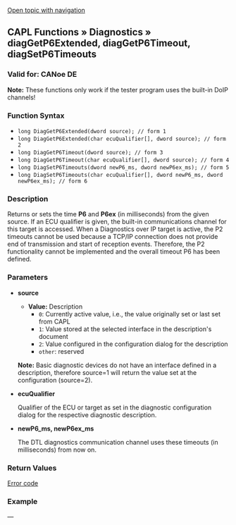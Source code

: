 [Open topic with navigation](../../../../../CANoeDEFamily.htm#Topics/CAPLFunctions/Diagnostics/Functions/CAPLfunctionDiagGetP6ExtendedDiagGetSetP6Timeout.md)

## CAPL Functions » Diagnostics » diagGetP6Extended, diagGetP6Timeout, diagSetP6Timeouts

### Valid for: CANoe DE

**Note:** These functions only work if the tester program uses the built-in DoIP channels!

### Function Syntax

- `long DiagGetP6Extended(dword source); // form 1`
- `long DiagGetP6Extended(char ecuQualifier[], dword source); // form 2`
- `long DiagGetP6Timeout(dword source); // form 3`
- `long DiagGetP6Timeout(char ecuQualifier[], dword source); // form 4`
- `long DiagSetP6Timeouts(dword newP6_ms, dword newP6ex_ms); // form 5`
- `long DiagSetP6Timeouts(char ecuQualifier[], dword newP6_ms, dword newP6ex_ms); // form 6`

### Description

Returns or sets the time **P6** and **P6ex** (in milliseconds) from the given source. If an ECU qualifier is given, the built-in communications channel for this target is accessed. When a Diagnostics over IP target is active, the P2 timeouts cannot be used because a TCP/IP connection does not provide end of transmission and start of reception events. Therefore, the P2 functionality cannot be implemented and the overall timeout P6 has been defined.

### Parameters

- **source**

  - **Value:** Description
    - `0`: Currently active value, i.e., the value originally set or last set from CAPL
    - `1`: Value stored at the selected interface in the description's document
    - `2`: Value configured in the configuration dialog for the description
    - `other`: reserved

  **Note:** Basic diagnostic devices do not have an interface defined in a description, therefore source=1 will return the value set at the configuration (source=2).

- **ecuQualifier**

  Qualifier of the ECU or target as set in the diagnostic configuration dialog for the respective diagnostic description.

- **newP6_ms, newP6ex_ms**

  The DTL diagnostics communication channel uses these timeouts (in milliseconds) from now on.

### Return Values

[Error code](../CAPLfunctionsDiagnosticsErrorCode.md)

### Example

—
